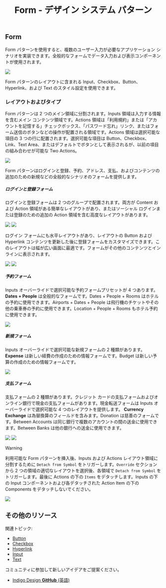 ﻿---
title: Form - デザイン システム パターン
_description: Form パターン シンボルは様々なデータ入力および表示要素を含みます。
_keywords: デザイン システム, Sketch, Ignite UI for Angular, パターン, UI ライブラリ, ウィジェット
_language: ja
---

## Form

Form パターンを使用すると、複数のユーザー入力が必要なアプリケーション シナリオを実装できます。全般的なフォームでデータ入力および表示コンポーネントが使用されます。

<img src="../images/form_demo.png" srcset="../images/form_demo@2x.png 2x" />

Form パターンのレイアウトに含まれる Input、Checkbox、Button、Hyperlink、および Text のスタイル設定を使用できます。

### レイアウトおよびタイプ

Form パターンは 2 つのメイン領域に分割されます。Inputs 領域は入力する情報を含むメイン コンテンツ領域です。Actions 領域は「利用規約」または「アカウントを記憶する」チェックボックス、「パスワード忘れ」リンク、またはフォーム送信のボタンなどの操作が配置される領域です。Actions 領域は選択可能な項目の 3 つの行に配置されます。選択可能な項目は Button、Checkbox、Link、Text Area、またはデフォルトでボタンとして表示されるが、以前の項目の組み合わせが可能な Two Actions。

<img src="../images/form_content.png" srcset="../images/form_content@2x.png 2x" />

Form パターンはログインと登録、予約、アドレス、支払、およびコンテンツの追加のための新規などの全般的なシナリオのフォームを提供します。

##### ログインと登録フォーム

ログインと登録フォームは 2 つのグループで配置されます。両方が Content および Action 領域がある簡単なレイアウトがあり、またはソーシャル ログインまたは登録のための追加の Action 領域を含む高度なレイアウトがあります。

<img src="../images/form_login-simple.png" srcset="../images/form_login-simple@2x.png 2x" />
<img src="../images/form_login-social.png" srcset="../images/form_login-social@2x.png 2x" />

ログイン フォームにも水平レイアウトがあり、レイアウトの Button および Hyperlink コンテンツを更新した後に登録フォームをカスタマイズできます。このレイアウトは幅が広い画面に最適です。フォームがその他のコンテンツとインラインに表示されます。

<img src="../images/form_login-horizontal.png" srcset="../images/form_login-horizontal@2x.png 2x" />
<img src="../images/form_register-horizontal.png" srcset="../images/form_register-horizontal@2x.png 2x" />

##### 予約フォーム

Inputs オーバーライドで選択可能な予約フォームプリセットが 4 つあります。**Dates + People** は全般的なフォームです。Dates + People + Rooms はホテルの予約に使用できます。Airports + Dates + People は飛行機のチケットやその他の乗車券の予約に使用できます。Location + People + Rooms もホテル予約に使用できます。

<img src="../images/form_booking.png" srcset="../images/form_booking@2x.png 2x" />

##### 新規フォーム

Inputs オーバーライドで選択可能な新規フォームの 2 種類があります。**Expense** は新しい経費の作成のための情報フォームです。Budget は新しい予算の作成のための情報フォームです。

<img src="../images/form_new.png" srcset="../images/form_new@2x.png 2x" />

##### 支払フォーム

支払フォームの 2 種類があります。クレジット カードの支払フォームおよびオンライン銀行で現金の支払フォームがあります。現金転送フォームは Inputs オーバーライドで選択可能な 4 つのレイアウトを提供します。 **Currency Exchange** は為替換算のフィールドを含みます。Donation は慈善のフォームです。Between Accounts は同じ銀行で複数のアカウントの間の送金に使用できます。Between Banks は他の銀行への送金に使用できます。

<img src="../images/form_card.png" srcset="../images/form_card@2x.png 2x" />
<img src="../images/form_cash.png" srcset="../images/form_cash@2x.png 2x" />

> [!WARNING]
> 利用可能な Form パターンを挿入後、Inputs および Actions レイアウト領域に分割するために `Detach from Symbol` をトリガーします。`Override` セクションから 2 つの領域の適切なレイアウトを選択後、各領域で `Detach from Symbol` をトリガーします。最後に Actions の下の `Items` をデタッチします。Inputs の下の Input コンポーネントおよび各デタッチされた Action Item の下の Components をデタッチしないでください。

<img src="../images/form_detach.png" />

## その他のリソース

関連トピック:

- [Button](button.md)
- [Checkbox](checkbox.md)
- [Hyperlink](hyperlink.md)
- [Input](input.md)
- [Text](text.md)
  <div class="divider--half"></div>

コミュニティに参加して新しいアイデアをご提案ください。

- [Indigo Design **GitHub** (英語)](https://github.com/IgniteUI/design-system-docfx)
